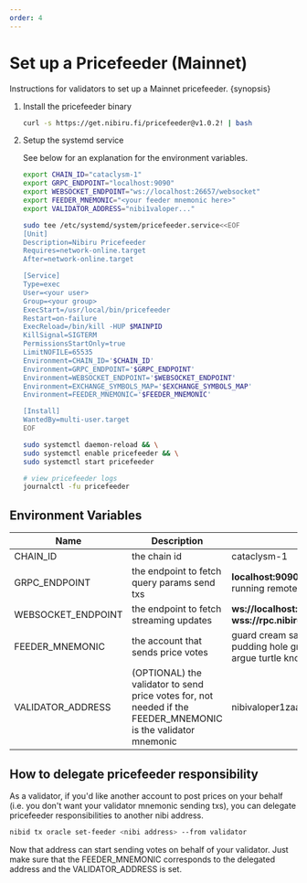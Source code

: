 ```yaml
---
order: 4
---
```


# Set up a Pricefeeder (Mainnet)

Instructions for validators to set up a Mainnet pricefeeder. {synopsis}

1. Install the pricefeeder binary

    ```bash
    curl -s https://get.nibiru.fi/pricefeeder@v1.0.2! | bash
    ```

2. Setup the systemd service

    See below for an explanation for the environment variables.

    ```bash
    export CHAIN_ID="cataclysm-1"
    export GRPC_ENDPOINT="localhost:9090"
    export WEBSOCKET_ENDPOINT="ws://localhost:26657/websocket"
    export FEEDER_MNEMONIC="<your feeder mnemonic here>"
    export VALIDATOR_ADDRESS="nibi1valoper..."
    ```

    ```bash
    sudo tee /etc/systemd/system/pricefeeder.service<<EOF
    [Unit]
    Description=Nibiru Pricefeeder
    Requires=network-online.target
    After=network-online.target

    [Service]
    Type=exec
    User=<your user>
    Group=<your group>
    ExecStart=/usr/local/bin/pricefeeder
    Restart=on-failure
    ExecReload=/bin/kill -HUP $MAINPID
    KillSignal=SIGTERM
    PermissionsStartOnly=true
    LimitNOFILE=65535
    Environment=CHAIN_ID='$CHAIN_ID'
    Environment=GRPC_ENDPOINT='$GRPC_ENDPOINT'
    Environment=WEBSOCKET_ENDPOINT='$WEBSOCKET_ENDPOINT'
    Environment=EXCHANGE_SYMBOLS_MAP='$EXCHANGE_SYMBOLS_MAP'
    Environment=FEEDER_MNEMONIC='$FEEDER_MNEMONIC'

    [Install]
    WantedBy=multi-user.target
    EOF
    ```

    ```bash
    sudo systemctl daemon-reload && \
    sudo systemctl enable pricefeeder && \
    sudo systemctl start pricefeeder
    ```

    ```bash
    # view pricefeeder logs
    journalctl -fu pricefeeder
    ```

## Environment Variables

| Name                 | Description                                                                                                   | Example                                                                                                                                                  |
| -------------------- | ------------------------------------------------------------------------------------------------------------- | -------------------------------------------------------------------------------------------------------------------------------------------------------- |
| CHAIN_ID             | the chain id                                                                                                  | cataclysm-1                                                                                                                                             |
| GRPC_ENDPOINT        | the endpoint to fetch query params send txs                                                                   | **localhost:9090** if running locally **lcd.nibiru.fi:443** if running remotely                                                                   |
| WEBSOCKET_ENDPOINT   | the endpoint to fetch streaming updates                                                                       | **ws://localhost:26657/websocket** if running locally **wss://rpc.nibiru.fi/websocket** if running remotely                                        |
| FEEDER_MNEMONIC      | the account that sends price votes                                                                            | guard cream sadness conduct invite crumble clock pudding hole grit liar hotel maid produce squeeze return argue turtle know drive eight casino maze host |
| VALIDATOR_ADDRESS    | (OPTIONAL) the validator to send price votes for, not needed if the FEEDER_MNEMONIC is the validator mnemonic | nibivaloper1zaavvzxez0elundtn32qnk9lkm8kmcszuwx9jz                                                                                                       |

## How to delegate pricefeeder responsibility

As a validator, if you'd like another account to post prices on your behalf (i.e. you don't want your validator mnemonic sending txs), you can delegate pricefeeder responsibilities to another nibi address.

```bash
nibid tx oracle set-feeder <nibi address> --from validator
```

Now that address can start sending votes on behalf of your validator. Just make sure that the FEEDER_MNEMONIC corresponds to the delegated address and the VALIDATOR_ADDRESS is set.
